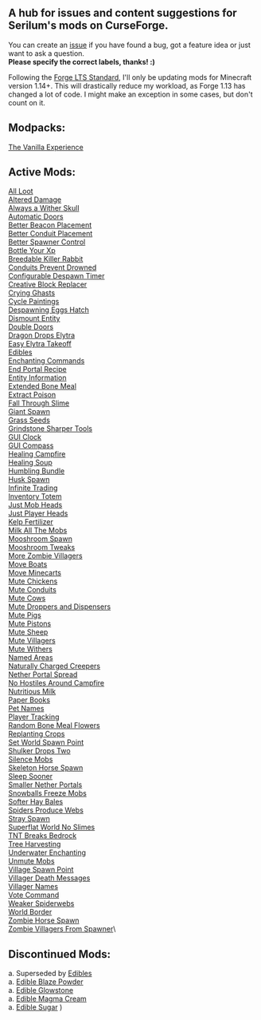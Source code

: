 ## A hub for issues and content suggestions for Serilum's mods on CurseForge.
You can create an [issue](https://github.com/ricksouth/serilum-mc-mods/issues/new/choose) if you have found a bug, got a feature idea or just want to ask a question.<br>**Please specify the correct labels, thanks! :)**

Following the [Forge LTS Standard](https://www.minecraftforge.net/forum/topic/79304-112114-and-lts-system/), I'll only be updating mods for Minecraft version 1.14+. This will drastically reduce my workload, as Forge 1.13 has changed a lot of code. I might make an exception in some cases, but don't count on it.

## Modpacks:
[The Vanilla Experience](https://curseforge.com/minecraft/modpacks/the-vanilla-experience)

## Active Mods:
[All Loot](https://curseforge.com/minecraft/mc-mods/all-loot)\
[Altered Damage](https://curseforge.com/minecraft/mc-mods/altered-damage)\
[Always a Wither Skull](https://curseforge.com/minecraft/mc-mods/always-a-wither-skull)\
[Automatic Doors](https://curseforge.com/minecraft/mc-mods/automatic-doors)\
[Better Beacon Placement](https://curseforge.com/minecraft/mc-mods/better-beacon-placement)\
[Better Conduit Placement](https://www.curseforge.com/minecraft/mc-mods/better-conduit-placement)\
[Better Spawner Control](https://curseforge.com/minecraft/mc-mods/better-spawner-control)\
[Bottle Your Xp](https://curseforge.com/minecraft/mc-mods/bottle-your-xp)\
[Breedable Killer Rabbit](https://curseforge.com/minecraft/mc-mods/breedable-killer-rabbit)\
[Conduits Prevent Drowned](https://curseforge.com/minecraft/mc-mods/conduits-prevent-drowned)\
[Configurable Despawn Timer](https://curseforge.com/minecraft/mc-mods/configurable-despawn-timer)\
[Creative Block Replacer](https://curseforge.com/minecraft/mc-mods/creative-block-replacer)\
[Crying Ghasts](https://curseforge.com/minecraft/mc-mods/crying-ghasts) \
[Cycle Paintings](https://curseforge.com/minecraft/mc-mods/cycle-paintings)\
[Despawning Eggs Hatch](https://curseforge.com/minecraft/mc-mods/despawning-eggs-hatch)\
[Dismount Entity](https://curseforge.com/minecraft/mc-mods/dismount-entity)\
[Double Doors](https://curseforge.com/minecraft/mc-mods/double-doors)\
[Dragon Drops Elytra](https://curseforge.com/minecraft/mc-mods/dragon-drops-elytra)\
[Easy Elytra Takeoff](https://curseforge.com/minecraft/mc-mods/easy-elytra-takeoff)\
[Edibles](https://curseforge.com/minecraft/mc-mods/edibles)\
[Enchanting Commands](https://curseforge.com/minecraft/mc-mods/enchanting-commands)\
[End Portal Recipe](https://curseforge.com/minecraft/mc-mods/end-portal-recipe)\
[Entity Information](https://curseforge.com/minecraft/mc-mods/entity-information)\
[Extended Bone Meal](https://www.curseforge.com/minecraft/mc-mods/extended-bone-meal)\
[Extract Poison](https://curseforge.com/minecraft/mc-mods/extract-poison)\
[Fall Through Slime](https://curseforge.com/minecraft/mc-mods/fall-through-slime)\
[Giant Spawn](https://curseforge.com/minecraft/mc-mods/giant-spawn)\
[Grass Seeds](https://curseforge.com/minecraft/mc-mods/grass-seeds)\
[Grindstone Sharper Tools](https://curseforge.com/minecraft/mc-mods/grindstone-sharper-tools)\
[GUI Clock](https://curseforge.com/minecraft/mc-mods/gui-clock)\
[GUI Compass](https://curseforge.com/minecraft/mc-mods/gui-compass)\
[Healing Campfire](https://curseforge.com/minecraft/mc-mods/healing-campfire)\
[Healing Soup](https://curseforge.com/minecraft/mc-mods/healing-soup)\
[Humbling Bundle](https://curseforge.com/minecraft/mc-mods/humbling-bundle)\
[Husk Spawn](https://curseforge.com/minecraft/mc-mods/husk-spawn)\
[Infinite Trading](https://curseforge.com/minecraft/mc-mods/infinite-trading)\
[Inventory Totem](https://curseforge.com/minecraft/mc-mods/inventory-totem)\
[Just Mob Heads](https://curseforge.com/minecraft/mc-mods/just-mob-heads)\
[Just Player Heads](https://curseforge.com/minecraft/mc-mods/just-player-heads)\
[Kelp Fertilizer](https://www.curseforge.com/minecraft/mc-mods/kelp-fertilizer)\
[Milk All The Mobs](https://curseforge.com/minecraft/mc-mods/milk-all-the-mobs)\
[Mooshroom Spawn](https://curseforge.com/minecraft/mc-mods/mooshroom-spawn)\
[Mooshroom Tweaks](https://curseforge.com/minecraft/mc-mods/mooshroom-tweaks)\
[More Zombie Villagers](https://curseforge.com/minecraft/mc-mods/more-zombie-villagers)\
[Move Boats](https://curseforge.com/minecraft/mc-mods/move-boats)\
[Move Minecarts](https://curseforge.com/minecraft/mc-mods/move-minecarts)\
[Mute Chickens](https://curseforge.com/minecraft/mc-mods/mute-chickens)\
[Mute Conduits](https://curseforge.com/minecraft/mc-mods/mute-conduits)\
[Mute Cows](https://curseforge.com/minecraft/mc-mods/mute-cows)\
[Mute Droppers and Dispensers](https://curseforge.com/minecraft/mc-mods/mute-droppers-and-dispensers)\
[Mute Pigs](https://curseforge.com/minecraft/mc-mods/mute-pigs)\
[Mute Pistons](https://curseforge.com/minecraft/mc-mods/mute-pistons)\
[Mute Sheep](https://curseforge.com/minecraft/mc-mods/mute-sheep)\
[Mute Villagers](https://curseforge.com/minecraft/mc-mods/mute-villagers)\
[Mute Withers](https://curseforge.com/minecraft/mc-mods/mute-withers)\
[Named Areas](https://curseforge.com/minecraft/mc-mods/named-areas)\
[Naturally Charged Creepers](https://curseforge.com/minecraft/mc-mods/naturally-charged-creepers)\
[Nether Portal Spread](https://curseforge.com/minecraft/mc-mods/nether-portal-spread)\
[No Hostiles Around Campfire](https://curseforge.com/minecraft/mc-mods/no-hostiles-around-campfire)\
[Nutritious Milk](https://curseforge.com/minecraft/mc-mods/nutritious-milk)\
[Paper Books](https://curseforge.com/minecraft/mc-mods/paper-books)\
[Pet Names](https://curseforge.com/minecraft/mc-mods/pet-names)\
[Player Tracking](https://curseforge.com/minecraft/mc-mods/player-tracking)\
[Random Bone Meal Flowers](https://curseforge.com/minecraft/mc-mods/random-bone-meal-flowers)\
[Replanting Crops](https://www.curseforge.com/minecraft/mc-mods/replanting-crops)\
[Set World Spawn Point](https://www.curseforge.com/minecraft/mc-mods/set-world-spawn-point/)\
[Shulker Drops Two](https://curseforge.com/minecraft/mc-mods/shulker-drops-two)\
[Silence Mobs](https://curseforge.com/minecraft/mc-mods/silence-mobs)\
[Skeleton Horse Spawn](https://curseforge.com/minecraft/mc-mods/skeleton-horse-spawn)\
[Sleep Sooner](https://curseforge.com/minecraft/mc-mods/sleep-sooner)\
[Smaller Nether Portals](https://curseforge.com/minecraft/mc-mods/smaller-nether-portals)\
[Snowballs Freeze Mobs](https://curseforge.com/minecraft/mc-mods/snowballs-freeze-mobs)\
[Softer Hay Bales](https://curseforge.com/minecraft/mc-mods/softer-hay-bales)\
[Spiders Produce Webs](https://curseforge.com/minecraft/mc-mods/spiders-produce-webs)\
[Stray Spawn](https://curseforge.com/minecraft/mc-mods/stray-spawn)\
[Superflat World No Slimes](https://curseforge.com/minecraft/mc-mods/superflat-world-no-slimes)\
[TNT Breaks Bedrock](https://curseforge.com/minecraft/mc-mods/tnt-breaks-bedrock)\
[Tree Harvesting](https://www.curseforge.com/minecraft/mc-mods/tree-harvester)\
[Underwater Enchanting](https://curseforge.com/minecraft/mc-mods/underwater-enchanting)\
[Unmute Mobs](https://curseforge.com/minecraft/mc-mods/unmute-mobs)\
[Village Spawn Point](https://curseforge.com/minecraft/mc-mods/village-spawn-point)\
[Villager Death Messages](https://curseforge.com/minecraft/mc-mods/villager-death-messages)\
[Villager Names](https://curseforge.com/minecraft/mc-mods/villager-names)\
[Vote Command](https://curseforge.com/minecraft/mc-mods/vote-command)\
[Weaker Spiderwebs](https://curseforge.com/minecraft/mc-mods/weaker-spiderwebs)\
[World Border](https://curseforge.com/minecraft/mc-mods/world-border)\
[Zombie Horse Spawn](https://curseforge.com/minecraft/mc-mods/zombie-horse-spawn)\
[Zombie Villagers From Spawner](https://curseforge.com/minecraft/mc-mods/zombie-villagers-from-spawner)\

## Discontinued Mods:
a. Superseded by [Edibles](https://curseforge.com/minecraft/mc-mods/edibles)\
a. [Edible Blaze Powder](https://curseforge.com/minecraft/mc-mods/edible-blaze-powder)\
a. [Edible Glowstone](https://curseforge.com/minecraft/mc-mods/edible-glowstone)\
a. [Edible Magma Cream](https://curseforge.com/minecraft/mc-mods/edible-magma-cream)\
a. [Edible Sugar](https://curseforge.com/minecraft/mc-mods/edible-sugar) )
